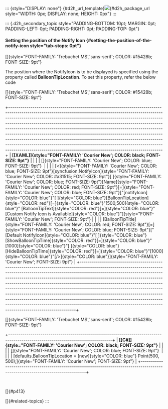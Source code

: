 ::: {style="DISPLAY: none"}
[](ms-xhelp:///?Id=d2h_url_template){#d2h_url_template}![](!package_url!){#d2h_package_url style="WIDTH: 0px; DISPLAY: none; HEIGHT: 0px"}
:::

::: {.d2h_secondary_topic style="PADDING-BOTTOM: 10pt; MARGIN: 0pt; PADDING-LEFT: 0pt; PADDING-RIGHT: 0pt; PADDING-TOP: 0pt"}
#### Setting the position of the Notify Icon {#setting-the-position-of-the-notify-icon style="tab-stops: 0pt"}

[]{style="FONT-FAMILY: 'Trebuchet MS','sans-serif'; COLOR: #15428b; FONT-SIZE: 9pt"} 

The position where the NotifyIcon is to be displayed is specified using the property called **BalloonTipLocation**. To set this property, refer the below code

[]{style="FONT-FAMILY: 'Trebuchet MS','sans-serif'; COLOR: #15428b; FONT-SIZE: 9pt"} 

+----------------------------------------------------------------------------------------------------------------------------------------------------------------------------------------------------------------------------------------------------------------------------------------------------------------------------------------------------------------------------------------------------------------------------------------------------------------------------------------------------------------------------------------------------------------------------------------------------------------------------------------------------------------------------------------------------------------------------+
| **[\[XAML\]]{style="FONT-FAMILY: 'Courier New'; COLOR: black; FONT-SIZE: 9pt"}**                                                                                                                                                                                                                                                                                                                                                                                                                                                                                                                                                                                                                                           |
|                                                                                                                                                                                                                                                                                                                                                                                                                                                                                                                                                                                                                                                                                                                            |
| []{style="FONT-FAMILY: 'Courier New'; COLOR: blue; FONT-SIZE: 9pt"}                                                                                                                                                                                                                                                                                                                                                                                                                                                                                                                                                                                                                                                        |
|                                                                                                                                                                                                                                                                                                                                                                                                                                                                                                                                                                                                                                                                                                                            |
| [\<]{style="FONT-FAMILY: 'Courier New'; COLOR: blue; FONT-SIZE: 9pt"}[syncfusion:NotifyIcon]{style="FONT-FAMILY: 'Courier New'; COLOR: #a31515; FONT-SIZE: 9pt"}[ ]{style="FONT-FAMILY: 'Courier New'; COLOR: blue; FONT-SIZE: 9pt"}[Name]{style="FONT-FAMILY: 'Courier New'; COLOR: red; FONT-SIZE: 9pt"}[=]{style="FONT-FAMILY: 'Courier New'; COLOR: blue; FONT-SIZE: 9pt"}[\"[notifyIcon]{style="COLOR: blue"}\"[ ]{style="COLOR: blue"}[BalloonTipLocation]{style="COLOR: red"}[=]{style="COLOR: blue"}\"[500,500]{style="COLOR: blue"}\" [BalloonTipText]{style="COLOR: red"}[=]{style="COLOR: blue"}\"[Custom Notify Icon is Available]{style="COLOR: blue"}\"]{style="FONT-FAMILY: 'Courier New'; FONT-SIZE: 9pt"} |
|                                                                                                                                                                                                                                                                                                                                                                                                                                                                                                                                                                                                                                                                                                                            |
| [BalloonTipTitle]{style="FONT-FAMILY: 'Courier New'; COLOR: red; FONT-SIZE: 9pt"}[=]{style="FONT-FAMILY: 'Courier New'; COLOR: blue; FONT-SIZE: 9pt"}[\"[Default NotifyIcon]{style="COLOR: blue"}\"[ ]{style="COLOR: blue"}[ShowBalloonTipTime]{style="COLOR: red"}[=]{style="COLOR: blue"}\"[1000]{style="COLOR: blue"}\"[ ]{style="COLOR: blue"}[HideBalloonTipTime]{style="COLOR: red"}[=]{style="COLOR: blue"}\"[1000]{style="COLOR: blue"}\"[/\>]{style="COLOR: blue"}]{style="FONT-FAMILY: 'Courier New'; FONT-SIZE: 9pt"}                                                                                                                                                                                           |
+----------------------------------------------------------------------------------------------------------------------------------------------------------------------------------------------------------------------------------------------------------------------------------------------------------------------------------------------------------------------------------------------------------------------------------------------------------------------------------------------------------------------------------------------------------------------------------------------------------------------------------------------------------------------------------------------------------------------------+

[]{style="FONT-FAMILY: 'Trebuchet MS','sans-serif'; COLOR: #15428b; FONT-SIZE: 9pt"} 

+---------------------------------------------------------------------------------------------------------------------------------+
| **[\[C#\]]{style="FONT-FAMILY: 'Courier New'; COLOR: black; FONT-SIZE: 9pt"}**                                                  |
|                                                                                                                                 |
| []{style="FONT-FAMILY: 'Courier New'; COLOR: blue; FONT-SIZE: 9pt"}                                                             |
|                                                                                                                                 |
| [defaults.BalloonTipLocation = [new]{style="COLOR: blue"} Point(500, 500);]{style="FONT-FAMILY: 'Courier New'; FONT-SIZE: 9pt"} |
+---------------------------------------------------------------------------------------------------------------------------------+

 

[]{#p413} 

[]{#related-topics}
:::
